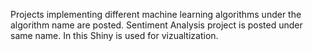 Projects implementing different machine learning algorithms under the algorithm name are posted. 
Sentiment Analysis project is posted under same name. In this Shiny is used for vizualtization.
